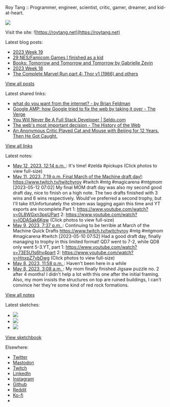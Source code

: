 Roy Tang :: Programmer, engineer, scientist, critic, gamer, dreamer, and kid-at-heart.

![](https://roytang.net/static/img/profile.jpg)

Visit the site: ![https://roytang.net](https://roytang.net)

Latest blog posts:

- [2023 Week 19](https://roytang.net/2023/05/2023-week-19/)
- [29 NES/Famicom Games I finished as a kid](https://roytang.net/2023/05/nes-games/)
- [Books: Tomorrow and Tomorrow and Tomorrow by Gabrielle Zevin](https://roytang.net/2023/05/tomorrow3/)
- [2023 Week 18](https://roytang.net/2023/05/2023-week-18/)
- [The Complete Marvel Run part 4: Thor v1 (1966) and others](https://roytang.net/2023/05/marvel-run-4-thor-etc/)

[View all posts](https://roytang.net/blog)

Latest shared links:

- [what do you want from the internet? - by Brian Feldman](https://roytang.net/2023/05/c30f441e60e856f9ea9232f6b4187175/)
- [Google AMP: how Google tried to fix the web by taking it over - The Verge](https://roytang.net/2023/05/e1c9e6edf21985f50f63609f47622fce/)
- [You Will Never Be A Full Stack Developer | Seldo.com](https://roytang.net/2023/05/020385a866f696839f70510f90f2d6e1/)
- [The web&#x27;s most important decision - The History of the Web](https://roytang.net/2023/05/9570f2db9df142f71b111f10788c3abc/)
- [An Anonymous Critic Played Cat and Mouse with Beijing for 12 Years. Then He Got Caught.](https://roytang.net/2023/05/1a9f95aa04e7d03e99949d07906878a6/)

[View all links](https://roytang.net/links)

Latest notes:

- [May 12, 2023, 12:14 p.m. ](https://roytang.net/2023/05/110353768772670760/): It&#x27;s time! #zelda #pickups (Click photos to view full-size)
- [May 11, 2023, 7:19 p.m. Final March of the Machine draft day!](https://roytang.net/2023/05/53bd3fb678f3b99d28652d9887328960/): https://www.twitch.tv/twitchyroy #twitch #mtg #magicarena #mtgmom [2023-05-12 07:02] My final MOM draft day was also my second good draft day, nice to finish on a high note. The two drafts finished with 3 wins and 6 wins respectively. Would&#x27;ve preferred a second trophy, but I&#x27;ll take it!Unfortunately the stream was lagging again this time and YT exports are incomplete.Part 1: https://www.youtube.com/watch?v=0L8WGxn3ppUPart 2: https://www.youtube.com/watch?v=IODASak6Kgw (Click photos to view full-size)
- [May 9, 2023, 7:37 p.m. ](https://roytang.net/2023/05/cca4c439685b1fda6d9f49f80cc823ea/): Continuing to be terrible at March of the Machine Quick Drafts https://www.twitch.tv/twitchyroy #mtg #mtgmom #magicarena #twitch [2023-05-10 07:52] Had a good draft day, finally managing to trophy in this limited format! QD7 went to 7-2, while QD8 only went 5-3.YT, part 1: https://www.youtube.com/watch?v=73E5U1s6hy4part 2: https://www.youtube.com/watch?v=HnxpZ7vbDwg (Click photos to view full-size)
- [May 8, 2023, 11:58 p.m. ](https://roytang.net/2023/05/Cr_KoiFP7wf/): Haven&#x27;t been here in a while
- [May 8, 2023, 3:08 a.m. ](https://roytang.net/2023/05/3bfa2655f1d8bf6a94dc76be69d8d757/): My mom finally finished Jigsaw puzzle no. 2 after 4 months! I didn&#x27;t help a lot with this one after the initial framing. Also, my mom insists the structures on top are ruined buildings, I can&#x27;t convince her they&#x27;re some kind of red rock formations.

[View all notes](https://roytang.net/notes)

Latest sketches:


- ![](https://roytang.net/media/cache/3c/da/3cda657c471879c3cfa81b898b810cd6.jpg)
- ![](https://roytang.net/media/cache/a2/60/a260eacc913ee7c542024b154923702f.jpg)
- ![](https://roytang.net/media/cache/e0/88/e0888b7f7a1e342aba8cced2a0784cc4.jpg)

[View sketchbook](https://roytang.net/albums/sketchbook)


Elsewhere:

- [Twitter](https://twitter.com/roytang)
- [Mastodon](https://indieweb.social/@roytang)
- [Twitch](https://twitch.tv/twitchyroy)
- [LinkedIn](https://www.linkedin.com/in/roytang)
- [Instagram](https://instagram.com/roytang0400)
- [Github](https://github.com/roytang)
- [Reddit](https://reddit.com/u/hungryroy)
- [Ko-fi](https://ko-fi.com/roytang)
- [](mailto:hello@roytang.net)
